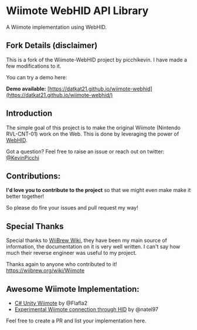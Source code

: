 # Wiimote WebHID API Library

A Wiimote implementation using WebHID.

## Fork Details (disclaimer)

This is a fork of the Wiimote-WebHID project by picchikevin. I have made a few modifications to it.


You can try a demo here:

**Demo available:** [https://datkat21.github.io/wiimote-webhid](https://datkat21.github.io/wiimote-webhid/)

## Introduction

The simple goal of this project is to make the original Wiimote (Nintendo RVL-CNT-01) work on the Web.
This is done by leveraging the power of [WebHID](https://wicg.github.io/webhid/).

Got a question? Feel free to raise an issue or reach out on twitter: [@KevinPicchi](https://twitter.com/KevinPicchi)


## Contributions:
**I'd love you to contribute to the project** so that we might even make make it better together!

So please do fire your issues and pull request my way!

## Special Thanks
Special thanks to [WiiBrew Wiki](https://wiibrew.org/wiki/Wiimote), they have been my main source of information, the documentation on it is very well written. I can't say how much their reverse engineer was useful to my project. 

Thanks again to anyone who contributed to it! https://wiibrew.org/wiki/Wiimote


## Awesome Wiimote Implementation:
- [C# Unity Wiimote](https://github.com/Flafla2/Unity-Wiimote) by @Flafla2
- [Experimental Wiimote connection through HID](https://github.com/natel97/wiimote-chrome) by @natel97

Feel free to create a PR and list your implementation here.